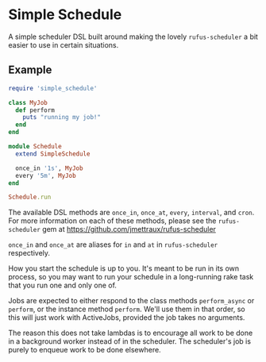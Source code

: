 # Simple Schedule

A simple scheduler DSL built around making the lovely `rufus-scheduler` a bit
easier to use in certain situations.

## Example

```ruby
require 'simple_schedule'

class MyJob
  def perform
    puts "running my job!"
  end
end

module Schedule
  extend SimpleSchedule

  once_in '1s', MyJob
  every '5m', MyJob
end

Schedule.run
```

The available DSL methods are `once_in`, `once_at`, `every`, `interval`, and `cron`.
For more information on each of these methods, please see the `rufus-scheduler` gem
at https://github.com/jmettraux/rufus-scheduler

`once_in` and `once_at` are aliases for `in` and `at` in `rufus-scheduler` respectively.

How you start the schedule is up to you. It's meant to be run in its own process,
so you may want to run your schedule in a long-running rake task that you run
one and only one of.

Jobs are expected to either respond to the class methods `perform_async` or `perform`,
or the instance method `perform`. We'll use them in that order, so this will just work
with ActiveJobs, provided the job takes no arguments.

The reason this does not take lambdas is to encourage all work to be done in a
background worker instead of in the scheduler. The scheduler's job is purely to
enqueue work to be done elsewhere.
